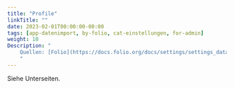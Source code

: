 ```yaml
---
title: "Profile"
linkTitle: ""
date: 2023-02-01T00:00:00-00:00
tags: [app-datenimport, by-folio, cat-einstellungen, for-admin]
weight: 10
Description: "
    Quellen: [Folio](https://docs.folio.org/docs/settings/settings_data_import/settings_data_import/#settings--data-import--job-profiles ) & [GBV](https://info.gbv.de/display/FOLIOGBVEXTERN/Einstellungen+(Datenimport):+Profile)
    "
---
```


Siehe Unterseiten.
